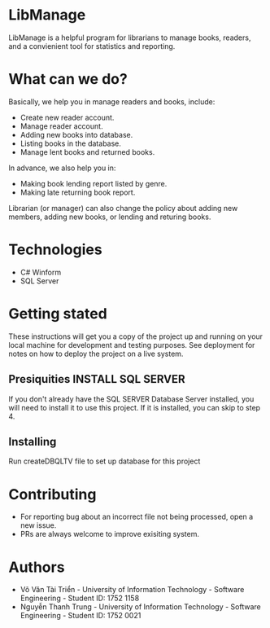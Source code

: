 # LibManage
LibManage is a helpful program for librarians to manage books, readers, and a convienient tool for statistics and reporting.

# What can we do?

Basically, we help you in manage readers and books, include:

* Create new reader account.
* Manage reader account.
* Adding new books into database.
* Listing books in the database.
* Manage lent books and returned books.

In advance, we also help you in:

* Making book lending report listed by genre.
* Making late returning book report.

Librarian (or manager) can also change the policy about adding new members, adding new books, or lending and returing books.

# Technologies

 * C# Winform
 * SQL Server

# Getting stated

These instructions will get you a copy of the project up and running on your local machine for development and testing purposes. See deployment for notes on how to deploy the project on a live system.

## Presiquities INSTALL SQL SERVER
If you don't already have the SQL SERVER Database Server installed, you will need to install it to use this project. If it is installed, you can skip to step 4.

## Installing
Run createDBQLTV file to set up database for this project

# Contributing 
 * For reporting bug about an incorrect file not being processed, open a new issue.
 * PRs are always welcome to improve exisiting system.
# Authors
  * Võ Văn Tài Triển - University of Information Technology - Software Engineering - Student ID: 1752 1158
  * Nguyễn Thanh Trung - University of Information Technology - Software Engineering - Student ID: 1752 0021
